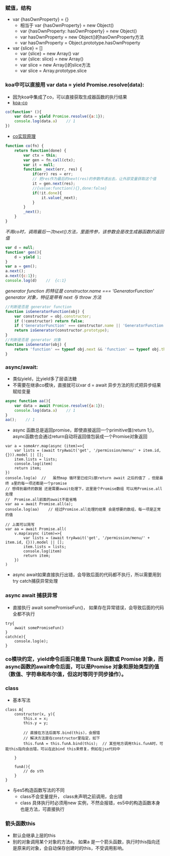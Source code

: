 ### 赋值，结构
* var {hasOwnProperty} = {}
    - 相当于 var {hasOwnProperty} = new Object()
    - var {hasOwnProperty: hasOwnProperty} = new Object()
    - var hasOwnProperty = new Object()的hasOwnProperty方法
    - var hasOwnProperty = Object.prototype.hasOwnProperty
* var {slice} = []
    - var {slice} = new Array()  var
    - var {slice: slice} = new Array()
    - var slice = new Array()的slice方法
    - var slice = Array.prototype.slice

### koa中可以直接用 var data = yield Promise.resolve(data):
* 因为koa中集成了co，可以直接获取生成器函数的执行结果
* [koa-co](http://book.apebook.org/minghe/koa-action/co/start.html)
```javascript
co(function* (){
	var data = yield Promise.resolve({a:1});
	console.log(data.a)    // 1
})
```

* [co实现原理](http://book.apebook.org/minghe/koa-action/co/co.html)
```javascript
function co(fn) {
    return function(done) {
        var ctx = this;
        var gen = fn.call(ctx);
        var it = null;
        function _next(err, res) {
            if(err) res = err;
            // 把res作为最后的next(res)的参数传递出去，让外部变量获取这个值
            it = gen.next(res);
            //{value:function(){},done:false}
            if(!it.done){
                it.value(_next);
            }
        }
        _next();
    }
}
```

*不用co时，调用最后一次next()方法，里面传参，该参数会是改生成器函数的返回值*
```javascript
var d = null;
function* gen(){
    d = yield 1;
}
var a = gen();
a.next();
a.next({c:1});
console.log(d)    //  {c:1}
```

*generator function 的特征是 constructor.name === 'GeneratorFunction'*
*generator 对象，特征是带有 next 与 throw 方法*
```javascript
//判断是否是 generator function
function isGeneratorFunction(obj) {
    var constructor = obj.constructor;
    if (!constructor) return false;
    if ('GeneratorFunction' === constructor.name || 'GeneratorFunction' === constructor.displayName) return true;
    return isGenerator(constructor.prototype);
}
//判断是否是 generator 对象
function isGenerator(obj) {
    return 'function' == typeof obj.next && 'function' == typeof obj.throw;
}
```

### async/await:
* 类似yield，比yield多了层语法糖
* 不需要在继承co模块，直接就可以var d = await 异步方法的形式把异步结果赋给变量
```javascript
async function aa(){
    var data = await Promise.resolve({a:1});
    console.log(data.a)    // 1
}
aa();    // 1
```
* async 函数总是返回promise，即使直接返回一个primitive值(return 1;)，async函数也会通过return自动将返回值包装成一个Promise对象返回
```
var a = someArr.map(async (item)=>{
    var lists = (await tryAwait('get', '/permission/menu/' + item.id, {})).model || [];
    item.lists = lists;
    console.log(item)
    return item;
})
console.log(a)  //   虽然map 循环里已经只i额return await 之后的值了 ，但是最终 a里的每一项还都是一个promise
// 想得到最终的数据 还是需要await处理下，这里是个Promise数组 可以用Promise.all处理
//  Promise.all前面的await不能省略
var aa = await Promise.all(a);    
console.log(aa)    // 经过Promise.all处理的结果 会是想要的数组，每一项是正常的值

// 上面可以简写
var aa = await Promise.all(
    v.map(async (item)=>{
        var lists = (await tryAwait('get', '/permission/menu/' + item.id, {})).model || [];
        item.lists = lists;
        console.log(item)
        return item;
    })
)
```
* async await如果直接执行出错，会导致后面的代码都不执行，所以需要用到try catch捕获异常处理

### async await 捕获异常
* 直接执行 await somePromiseFun()， 如果存在异常错误，会导致后面的代码全都不执行
```
try{
    await somePromiseFun()
}
catch(e){
    console.log(e);
}
```

### co模块约定，yield命令后面只能是 Thunk 函数或 Promise 对象，而async函数的await命令后面，可以是Promise 对象和原始类型的值（数值、字符串和布尔值，但这时等同于同步操作）。


### class
* 基本写法
```
class A{
    constructor(x, y){
        this.x = x;
        this.y = y;

        // 直接在方法后面写.bind(this)，会报错
        // 解决方法是在constructor里指定，如下
        this.funA = this.funA.bind(this);  // 某些地方调用this.funA时，可能this指向会出错，可以在此bind this来修复，例如在jsx代码中

    }

    funA(){      
        // do sth
    }
}
```
* 与es5构造函数写法的不同
    - class不会变量提升， class未声明之前调用，会出错
    - class 具体执行时必须用new 实例，不然会报错，es5中的构造函数本身也是方法，可直接执行

### 箭头函数this
* 默认会继承上层的this
* 别的对象调用某个对象的方法a， 如果a 是一个箭头函数，执行时this指向还是原来的对象，会自动保存创建时的this，不受调用影响。
